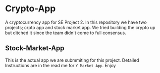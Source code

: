 # Crypto-App
A cryptocurrency app for SE Project 2. In this repository we have two projects; crpto app and stock market app. We tried building the crypto up but ditched it since the team didn't come to  full consensus.

## Stock-Market-App
This is the actual app we are submmiting for this project. Detailed Instructions are in the read me for `Y Market App`. Enjoy
